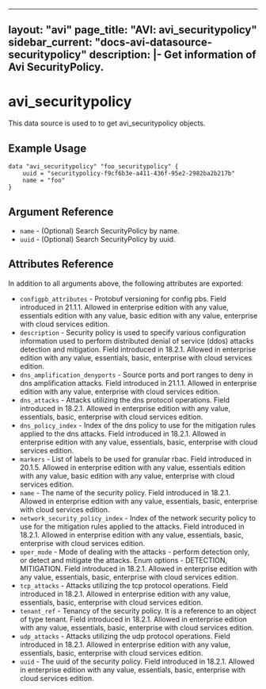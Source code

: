 <!--
    Copyright 2021 VMware, Inc.
    SPDX-License-Identifier: Mozilla Public License 2.0
-->
---
layout: "avi"
page_title: "AVI: avi_securitypolicy"
sidebar_current: "docs-avi-datasource-securitypolicy"
description: |-
  Get information of Avi SecurityPolicy.
---

# avi_securitypolicy

This data source is used to to get avi_securitypolicy objects.

## Example Usage

```hcl
data "avi_securitypolicy" "foo_securitypolicy" {
    uuid = "securitypolicy-f9cf6b3e-a411-436f-95e2-2982ba2b217b"
    name = "foo"
}
```

## Argument Reference

* `name` - (Optional) Search SecurityPolicy by name.
* `uuid` - (Optional) Search SecurityPolicy by uuid.

## Attributes Reference

In addition to all arguments above, the following attributes are exported:

* `configpb_attributes` - Protobuf versioning for config pbs. Field introduced in 21.1.1. Allowed in enterprise edition with any value, essentials edition with any value, basic edition with any value, enterprise with cloud services edition.
* `description` - Security policy is used to specify various configuration information used to perform distributed denial of service (ddos) attacks detection and mitigation. Field introduced in 18.2.1. Allowed in enterprise edition with any value, essentials, basic, enterprise with cloud services edition.
* `dns_amplification_denyports` - Source ports and port ranges to deny in dns amplification attacks. Field introduced in 21.1.1. Allowed in enterprise edition with any value, enterprise with cloud services edition.
* `dns_attacks` - Attacks utilizing the dns protocol operations. Field introduced in 18.2.1. Allowed in enterprise edition with any value, essentials, basic, enterprise with cloud services edition.
* `dns_policy_index` - Index of the dns policy to use for the mitigation rules applied to the dns attacks. Field introduced in 18.2.1. Allowed in enterprise edition with any value, essentials, basic, enterprise with cloud services edition.
* `markers` - List of labels to be used for granular rbac. Field introduced in 20.1.5. Allowed in enterprise edition with any value, essentials edition with any value, basic edition with any value, enterprise with cloud services edition.
* `name` - The name of the security policy. Field introduced in 18.2.1. Allowed in enterprise edition with any value, essentials, basic, enterprise with cloud services edition.
* `network_security_policy_index` - Index of the network security policy to use for the mitigation rules applied to the attacks. Field introduced in 18.2.1. Allowed in enterprise edition with any value, essentials, basic, enterprise with cloud services edition.
* `oper_mode` - Mode of dealing with the attacks - perform detection only, or detect and mitigate the attacks. Enum options - DETECTION, MITIGATION. Field introduced in 18.2.1. Allowed in enterprise edition with any value, essentials, basic, enterprise with cloud services edition.
* `tcp_attacks` - Attacks utilizing the tcp protocol operations. Field introduced in 18.2.1. Allowed in enterprise edition with any value, essentials, basic, enterprise with cloud services edition.
* `tenant_ref` - Tenancy of the security policy. It is a reference to an object of type tenant. Field introduced in 18.2.1. Allowed in enterprise edition with any value, essentials, basic, enterprise with cloud services edition.
* `udp_attacks` - Attacks utilizing the udp protocol operations. Field introduced in 18.2.1. Allowed in enterprise edition with any value, essentials, basic, enterprise with cloud services edition.
* `uuid` - The uuid of the security policy. Field introduced in 18.2.1. Allowed in enterprise edition with any value, essentials, basic, enterprise with cloud services edition.

